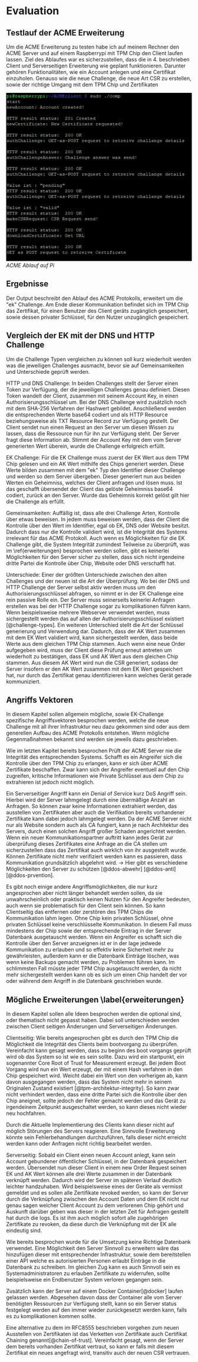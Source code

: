 # Evaluation

## Testlauf der ACME Erweiterung
Um die ACME Erweiterung zu testen habe ich auf meinem Rechner den ACME Server und auf einem Raspberrypi mit TPM Chip den Client laufen lassen. Ziel des Ablaufes war es sicherzustellen, dass die in 4. beschrieben Client und Serverseitigen Erweiterung wie geplant funktionieren. Darunter gehören Funktionalitäten, wie ein Account anlegen und eine Certifikat einzuholen. Genauso wie die neue Challenge, die neue Art CSR zu erstellen, sowie der richtige Umgang mit dem TPM Chip und Zertifikaten

![Get Request des Clients \label{mein_label}](source/figures/ACMEclientAblauf.png)
*ACME Ablauf auf Pi*

<!-- TODO: Was soll ich hier groß beschreiben?   Möglichkeiten: Zeit zum erstellen des Certifiates, Benutzerfreundlichkeit, Erweiterbarkeit, ... -->


## Ergebnisse

Der Output beschreibt den Ablauf des ACME Protokolls, erweitert um die "ek" Challenge. Am Ende dieser Kommunikation befindet sich im TPM Chip das Zertifikat, für einen Benutzer des Client geräts zugänglich gespeichert, sowie dessen privater Schlüssel, für den Nutzer unzugänglich gespeichert.

<!-- TODO: erweitern, in Verbindung mit dem Punkt drüber -->


## Vergleich der EK mit der DNS und HTTP Challenge
Um die Challenge Typen vergleichen zu können soll kurz wiederholt werden was die jeweiligen Challenges ausmacht, bevor sie auf Gemeinsamkeiten und Unterschiede geprüft werden.

HTTP und DNS Challenge:
In beiden Challenges stellt der Server einen Token zur Verfügung, der die jeweiligen Challenges genau definiert. Diesen Token wandelt der Client, zusammen mit seinem Account Key, in einen Authorisierungsschlüssel um. Bei der DNS Challenge wird zusätzlich noch mit dem SHA-256 Verfahren der Hashwert gebildet. Anschließend werden die entsprechenden Werte base64 codiert und als HTTP Resource beziehungsweise als TXT Resource Record zur Verfügung gestellt. Der Client sendet nun einen Request an den Server um diesen Wissen zu lassen, dass die Ressource nun für ihn zur Verfügung steht. Der Server fragt diese Information ab. Stimmt der Account Key mit dem vom Server generierten Wert überein, wurde die Challenge erfolgreich erfüllt.

EK Challenge:
Für die EK Challenge muss zuerst der EK Wert aus dem TPM Chip gelesen und ein AK Wert mithilfe des Chips generiert werden. Diese Werte bilden zusammen mit dem "ek" Typ den Identifier dieser Challenge und werden so dem Server übergeben. Dieser generiert nun aus beiden Werten ein Geheimniss, welches der Client anfragen und lösen muss. Ist das geschafft übersendet der Client das gelöste Geheimniss base64 codiert, zurück an den Server. Wurde das Geheimnis korrekt gelöst gilt hier die Challenge als erfüllt.

Gemeinsamkeiten:
Auffällig ist, dass alle drei Challenge Arten, Kontrolle über etwas beweisen. In jedem muss beweisen werden, dass der Client die Kontrolle über den Wert im Identifier, egal ob EK, DNS oder Website besitzt.
Dadurch dass nur die Kontrolle validiert wird, ist die Integrität des Systems irrelevant für das ACME Protokoll. Auch wenn es Möglichkeiten für die EK Challenge gibt, die System Integrität zumindest Teilweise zu überprüft, was im  \ref{erweiterungen} besprochen werden sollen, gibt es keinerlei Möglichkeiten für den Server sicher zu stellen, dass sich nicht irgendeine dritte Partei die Kontrolle über Chip, Website oder DNS verschafft hat.

Unterschiede:
Einer der größten Unterschiede zwischen den alten Challenges und der neuen ist die Art der Überprüfung. Wo bei der DNS und HTTP Challenge der Server selbst aktiv werden muss um den Authorisierungsschlüssel abfragen, so nimmt er in der EK Challenge eine rein passive Rolle ein. Der Server muss seinerseits keinerlei Anfragen erstellen was bei der HTTP Challenge sogar zu komplikationen führen kann. Wenn beispielsweise mehrere Webserver verwendet werden, muss sichergestellt werden das auf allen der Authorisierungsschlüssel existiert [@challenge-types].
Ein weiteren Unterschied stellt die Art der Schlüssel generierung und Verwendung dar. Dadurch, dass der AK Wert zusammen mit dem EK Wert validiert wird, kann sichergestellt werden, dass beide Werte aus dem gleichen TPM Chip stammen. Auch wenn eine neue Order aufgegeben wird, muss der Client diese Prüfung erneut antreten um wiederholt zu bestätigen, dass EK und AK Wert aus dem gleichen Chip stammen. Aus diesem AK Wert wird nun die CSR generiert, sodass der Server insofern er den AK Wert zusammen mit dem EK Wert gespeichert hat, nur durch das Zertifikat genau identifizieren kann welches Gerät gerade kommuniziert.


## Angriffs Vektoren
In diesem Kapitel sollen allgemein mögliche, sowie EK-Challenge spezifische Angriffsvektoren besprochen werden, welche die neue Challenge mit all ihrer Infrastruktur neu dazu gekommen sind oder aus dem generellen Aufbau des ACME Protokolls entstehen. Wenn mögliche Gegenmaßnahmen bekannt sind werden sie jeweils dazu geschrieben.

Wie im letzten Kapitel bereits besprochen Prüft der ACME Server nie die Integrität des entsprechenden Systems. Schafft es ein Angreifer sich die Kontrolle über den TPM Chip zu erlangen, kann er sich über ACME Zertifikate beschaffen. Zwar kann sich der Angreifer eventuell auf den Chip zugreifen, kritische Informationen wie Private Schlüssel aus dem Chip zu extrahieren ist jedoch nicht möglich.

Ein Serverseitiger Angriff kann ein *D*enial *o*f *S*ervice kurz DoS Angriff sein. Hierbei wird der Server lahmgelegt durch eine übermäßige Anzahl an Anfragen. So können zwar keine Informationen extrahiert werden, das ausstellen von Zertifikaten aber auch die Verifikation bereits vorhandener Zertifikate kann dabei jedoch lahmgelegt werden. Da der ACME Server nicht nur als Website sondern auch als CA fungiert, kann je nach Architektur des Servers, durch einen solchen Angriff großer Schaden angerichtet werden. Wenn ein neuer Kommunikationspartner auftritt kann jedes Gerät zur überprüfung dieses Zertifikates eine Anfrage an die CA stellen um sicherzustellen dass das Zertifikat auch wirklich von ihr ausgestellt wurde. Können Zertifikate nicht mehr verifiziert werden kann es passieren, dass Kommunikation grundsätzlich abgelehnt wird. <!-- TODO: Wenn Zeit, weiter Ausführen -->
-> Hier gibt es verschiedene Möglichkeiten den Server zu schützen [@ddos-abwehr] [@ddos-anti] [@ddos-prvention].

Es gibt noch einige andere Angriffsmöglichkeiten, die nur kurz angesprochen aber nicht länger behandelt werden sollen, da sie unwahrscheinlich oder praktisch keinen Nutzen für den Angreifer bedeuten, auch wenn sie problematisch für den Client sein können. So kann Clientseitig das entfernen oder zerstören des TPM Chips die Kommunikation lahm legen. Ohne Chip kein privaten Schlüssel, ohne privaten Schlüssel keine verschlüsselte Kommunikation. In diesem Fall muss mindestens der Chip sowie der entsprechende Eintrag in der Server Datenbank ausgetauscht werden.
Wenn ein Angreifer es schafft sich die Kontrolle über den Server anzueignen ist er in der lage jedwede Kommunikation zu erlauben und so effektiv keine Sicherheit mehr zu gewährleisten, außerdem kann er die Datenbank Einträge löschen, was wenn keine Backups gemacht werden, zu Problemen führen kann. Im schlimmsten Fall müsste jeder TPM Chip ausgetauscht werden, da nicht mehr sichergestellt werden kann ob es sich um einen Chip handelt der vor oder während dem Angriff in die Datenbank geschrieben wurde.

<!-- TODO: erweitern -->
<!-- Falls gebraucht, mehr Ideen unten im File -->

## Mögliche Erweiterungen \label{erweiterungen}
In diesem Kapitel sollen alle Ideen besprochen werden die optional sind, oder thematisch nicht gepasst haben. Dabei soll unterschieden werden zwischen Client seitigen Änderungen und Serverseitigen Änderungen.

Clientseitig:
Wie bereits angesprochen gibt es durch den TPM Chip die Möglichkeit die Integrität des Clients beim bootvorgang zu überprüfen. Vereinfacht kann gesagt werden, dass zu beginn des boot vorgangs geprüft wird ob das System so ist wie es sein sollte. Dazu wird ein startpunkt, ein sogenannter Core Root of Trust for Measurement erzeugt. Bei jedem Boot Vorgang wird nun ein Wert erzeugt, der mit einem Hash verfahren in den Chip gespeichert wird. Weicht dabei ein Wert von den vorherigen ab, kann davon ausgegangen werden, dass das System nicht mehr in seinem Originalen Zustand existiert [@tpm-architektur-integrity]. So kann zwar nicht verhindert werden, dass eine dritte Partei sich die Kontrolle über den Chip aneignet, sollte jedoch der Fehler gemacht werden und das Gerät zu irgendeinem Zeitpunkt ausgeschaltet werden, so kann dieses nicht wieder neu hochfahren.

Durch die Aktuelle Implementierung des Clients kann dieser nicht auf möglich Störungen des Servers reagieren. Eine Sinnvolle Erweiterung könnte sein Fehlerbehandlungen durchzuführen, falls dieser nicht erreicht werden kann oder Anfragen nicht richtig bearbeitet werden.

Serverseitig:
Sobald ein Client einen neuen Account anlegt, kann sein Account gebundener öffentlicher Schlüssel, in der Datenbank gespeichert werden. Übersendet nun dieser Client in einem new Order Request seinen EK und AK Wert können alle drei Werte zusammen in der Datenbank verknüpft werden. Dadurch wird der Server im späteren Verlauf deutlich leichter handzuhaben. Wird beispielsweise eines der Geräte als vermisst gemeldet und es sollen alle Zertifikate revoked werden, so kann der Server durch die Verknüpfung zwischen den Account Daten und dem EK nicht nur genau sagen welcher Client Account zu dem verlorenen Chip gehört und Auskunft darüber geben was dieser in der letzten Zeit für Anfragen gestellt hat durch die logs. Es ist ihm auch möglich sofort alle zugehörigen Zertifikate zu revoken, da diese durch die Verknüpfung mit der EK alle eindeutig sind.

Wie bereits besprochen wurde für die Umsetzung keine Richtige Datenbank verwendet. Eine Möglichkeit den Server Sinnvoll zu erweitern wäre das hinzufügen dieser mit entsprechender Infrastruktur, sowie dem bereitstellen einer API welche es autorisierten Personen erlaubt Einträge in die Datenbank zu schreiben. Im gleichen Zug kann es auch Sinnvoll sein es Systemadministratoren zu erlauben Zertifikate zu widerrufen, sollte beispielsweise ein Endbenutzer System verloren gegangen sein.

Zusätzlich kann der Server auf einem Docker Container[@docker] laufen gelassen werden. Abgesehen davon dass der Container alle vom Server benötigten Ressourcen zur Verfügung stellt, kann so ein Server status festgelegt werden auf den immer wieder zurückgesetzt werden kann, falls es zu komplikationen kommen sollte.

Eine alternative zu dem im RFC8555 beschrieben vorgehen zum neuen Ausstellen von Zertifikaten ist das Verketten von Zertifikate auch Certifikat Chaining genannt[@chain-of-trust]. Vereinfacht gesagt, wenn der Server dem bereits vorhanden Zertifikat vertraut, so kann er falls mit diesem Zertifikat ein neues angefragt wird, transitiv auch der neuen CSR vertrauen.

<!--  TODO: wenn was einfällt, erweitern :
- Richtige Datenbank erstellen, am besten mit einfacher API zum erweitern und Abfragen von Daten
- Weglassen der Prüfung welche Challenges gehen, wenn bei "ek" eh nur "ek-01" geht?
- Beim pollen des Stausees sollte es eine Fehlerbehandlung geben falls der Status negativ ist, sonst evtl endlos schleife ...
- Server kann CSR prüfen, ob der Public Key dem public AK Key entspricht
- Zertifikate Chaining um zu vermeiden dass der Client jedes mal den gleichen bums mit AK machen muss
-->


<!--
Bilder können mit der folgenden Syntax eingefügt werden:
![Bildunterschrift \label{mein_label}](source/figures/beispielbild.jpg){ width=50% }

Details zu den Attributen wie width und height gibt es unter:
http://pandoc.org/MANUAL.html#extension-link_attributes

![In den Medien werden für Hacker häufig Symbolbilder wie dieses verwendet. Foto: [pixabay.com](https://pixabay.com/photo-2883632/), Nutzer: [geralt](https://pixabay.com/de/users/geralt-9301/) Lizenz: [Creative Commons CC0](https://creativecommons.org/publicdomain/zero/1.0/deed.de) \label{mein_label}](source/figures/beispielbild.jpg){ width=100% }

## Schlussfolgerung

Das ist die Schlussfolgerung des Kapitels. Quisque nec purus a quam consectetur volutpat. Cum sociis natoque penatibus et magnis dis parturient montes, nascetur ridiculus mus. In lorem justo, convallis quis lacinia eget, laoreet eu metus. Fusce blandit tellus tellus. Curabitur nec cursus odio. Quisque tristique eros nulla, vitae finibus lorem aliquam quis. Interdum et malesuada fames ac ante ipsum primis in faucibus.

-->





<!--
## Was sind Angriffsvektoren

Einfallstore.

## Altbekannte Angriffsvektoren

1. Replay Angriffe (Replay noncen)
2. JWS (Man in the Middle Angriffe, da Signatur den Content schützt. Änderungen ohne die Singatur ungültig zu machen sind nicht möglich)
3. dos (Server abhänging. Nicht sicher ob Teil meiner BA)
4. Sozial Hacking (fällt flach da Automatisiert)

### Neuartige Angriffsvektoren

1. Impersonation Angriff
  Vor dem ersten Schritt: Er kann erfolgreich einen Account anlegen und eine Order senden, allerdings wird hier der Value überprüft und die Order verweigert
  Nach den ersten zwei Schritten: Die Account sowie die Order URL sind unbekannt. Anfragen können nicht geschickt werden.
  (Falls doch bekannt kann die Challenge nicht erfüllt werden, da den Private Key nur der Klient kennt)
  Nach dem Vallidieren: MÖGLICH? URL wird benötigt, sowie JWS Values, keine weitere Sicherheit

2. MitM
  Kommunikation verschlüsselt, JWS, Private Keys nur auf Client/Server. Allerdings, was ist wenn der Client als zwischen speicher funktioniert. Wenn er den JWS Wert lesen kann, ist er in der Lage die Kommunikation mit zu verfolgen -> Nutzen unklar

3. Continues Validation durch Zertifikate Chaining
  ?

4. Server Impersonation
  Möglich die gesammte Kommunikation zu faken -> Gerät wird nutzlos

5. Physischen Schaden bsp: TPM Chip entfernen, oder zerstört

6. Abschießen des Daemon (Zertifikate können nicht mehr ausgestellt werden)

7. Server DB kaputt machen (Daten verlust) / Datenbank mit falschen Daten füttern

8. Was passiert wenn ein Angreifer einen Stick einfügt und über diesen Bootet? / Was passiert wenn der TPM Chip abgebaut wird und wo anders eingesetzt wird?

-->
